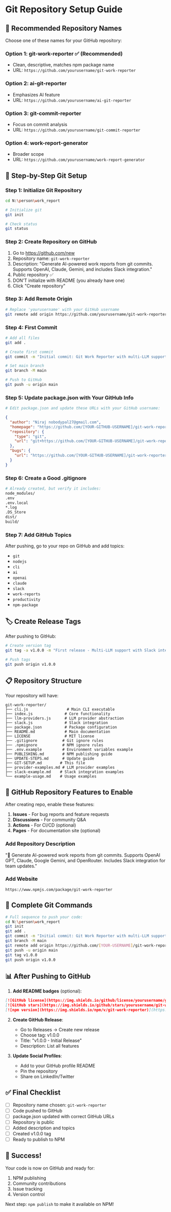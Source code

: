 # Git Repository Setup Guide

## 🎯 Recommended Repository Names

Choose one of these names for your GitHub repository:

### Option 1: **git-work-reporter** ✅ (Recommended)
- Clean, descriptive, matches npm package name
- URL: `https://github.com/yourusername/git-work-reporter`

### Option 2: **ai-git-reporter**
- Emphasizes AI feature
- URL: `https://github.com/yourusername/ai-git-reporter`

### Option 3: **git-commit-reporter**
- Focus on commit analysis
- URL: `https://github.com/yourusername/git-commit-reporter`

### Option 4: **work-report-generator**
- Broader scope
- URL: `https://github.com/yourusername/work-report-generator`

## 📝 Step-by-Step Git Setup

### Step 1: Initialize Git Repository
```bash
cd N:\person\work_report

# Initialize git
git init

# Check status
git status
```

### Step 2: Create Repository on GitHub

1. Go to https://github.com/new
2. Repository name: `git-work-reporter`
3. Description: "Generate AI-powered work reports from git commits. Supports OpenAI, Claude, Gemini, and includes Slack integration."
4. Public repository ✅
5. DON'T initialize with README (you already have one)
6. Click "Create repository"

### Step 3: Add Remote Origin
```bash
# Replace 'yourusername' with your GitHub username
git remote add origin https://github.com/yourusername/git-work-reporter.git
```

### Step 4: First Commit
```bash
# Add all files
git add .

# Create first commit
git commit -m "Initial commit: Git Work Reporter with multi-LLM support and Slack integration"

# Set main branch
git branch -M main

# Push to GitHub
git push -u origin main
```

### Step 5: Update package.json with Your GitHub Info
```bash
# Edit package.json and update these URLs with your GitHub username:
```
```json
{
  "author": "Niraj nobodypal27@gmail.com",
  "homepage": "https://github.com/[YOUR-GITHUB-USERNAME]/git-work-reporter#readme",
  "repository": {
    "type": "git",
    "url": "git+https://github.com/[YOUR-GITHUB-USERNAME]/git-work-reporter.git"
  },
  "bugs": {
    "url": "https://github.com/[YOUR-GITHUB-USERNAME]/git-work-reporter/issues"
  }
}
```

### Step 6: Create a Good .gitignore
```bash
# Already created, but verify it includes:
node_modules/
.env
.env.local
*.log
.DS_Store
dist/
build/
```

### Step 7: Add GitHub Topics
After pushing, go to your repo on GitHub and add topics:
- `git`
- `nodejs`
- `cli`
- `ai`
- `openai`
- `claude`
- `slack`
- `work-reports`
- `productivity`
- `npm-package`

## 🏷️ Create Release Tags

After pushing to GitHub:
```bash
# Create version tag
git tag -a v1.0.0 -m "First release - Multi-LLM support with Slack integration"

# Push tags
git push origin v1.0.0
```

## 📋 Repository Structure

Your repository will have:
```
git-work-reporter/
├── cli.js                 # Main CLI executable
├── index.js              # Core functionality
├── llm-providers.js      # LLM provider abstraction
├── slack.js              # Slack integration
├── package.json          # Package configuration
├── README.md             # Main documentation
├── LICENSE               # MIT license
├── .gitignore           # Git ignore rules
├── .npmignore           # NPM ignore rules
├── .env.example         # Environment variables example
├── PUBLISHING.md        # NPM publishing guide
├── UPDATE-STEPS.md      # Update guide
├── GIT-SETUP.md        # This file
├── provider-examples.md # LLM provider examples
├── slack-example.md    # Slack integration examples
└── example-usage.md    # Usage examples
```

## 🎯 GitHub Repository Features to Enable

After creating repo, enable these features:

1. **Issues** - For bug reports and feature requests
2. **Discussions** - For community Q&A
3. **Actions** - For CI/CD (optional)
4. **Pages** - For documentation site (optional)

### Add Repository Description
"🤖 Generate AI-powered work reports from git commits. Supports OpenAI GPT, Claude, Google Gemini, and OpenRouter. Includes Slack integration for team updates."

### Add Website
`https://www.npmjs.com/package/git-work-reporter`

## 🚀 Complete Git Commands

```bash
# Full sequence to push your code:
cd N:\person\work_report
git init
git add .
git commit -m "Initial commit: Git Work Reporter with multi-LLM support"
git branch -M main
git remote add origin https://github.com/[YOUR-USERNAME]/git-work-reporter.git
git push -u origin main
git tag v1.0.0
git push origin v1.0.0
```

## 📊 After Pushing to GitHub

1. **Add README badges** (optional):
```markdown
[![GitHub license](https://img.shields.io/github/license/yourusername/git-work-reporter)](https://github.com/yourusername/git-work-reporter/blob/main/LICENSE)
[![GitHub stars](https://img.shields.io/github/stars/yourusername/git-work-reporter)](https://github.com/yourusername/git-work-reporter/stargazers)
[![npm version](https://img.shields.io/npm/v/git-work-reporter)](https://www.npmjs.com/package/git-work-reporter)
```

2. **Create GitHub Release**:
   - Go to Releases → Create new release
   - Choose tag: v1.0.0
   - Title: "v1.0.0 - Initial Release"
   - Description: List all features

3. **Update Social Profiles**:
   - Add to your GitHub profile README
   - Pin the repository
   - Share on LinkedIn/Twitter

## ✅ Final Checklist

- [ ] Repository name chosen: `git-work-reporter`
- [ ] Code pushed to GitHub
- [ ] package.json updated with correct GitHub URLs
- [ ] Repository is public
- [ ] Added description and topics
- [ ] Created v1.0.0 tag
- [ ] Ready to publish to NPM

## 🎉 Success!

Your code is now on GitHub and ready for:
1. NPM publishing
2. Community contributions
3. Issue tracking
4. Version control

Next step: `npm publish` to make it available on NPM!